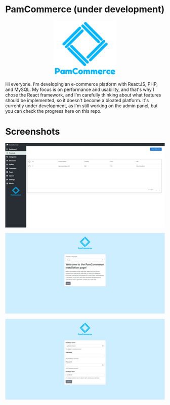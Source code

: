 # PamCommerce (under development)

<p align="center">
<img src="src/admin/pam-logo.png" width="200" title="logo">
</p>
Hi everyone. I'm developing an e-commerce platform with ReactJS, PHP, and MySQL. My focus is on performance and usability, and that's why I chose the React framework, and I'm carefully thinking about what features should be implemented, so it doesn't become a bloated platform. It's currently under development, as I'm still working on the admin panel, but you can check the progress here on this repo.

# Screenshots

<p align="center">
<img src="screenshots/screenshot1.jpeg">
</p>
<p align="center">
<img src="screenshots/screenshot2.jpeg">
</p>
<p align="center">
<img src="screenshots/screenshot3.jpeg">
</p>